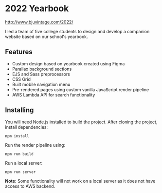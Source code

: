# 2022 Yearbook

http://www.bjuvintage.com/2022/

I led a team of five college students to design and develop a companion website based on our school's yearbook.

## Features

- Custom design based on yearbook created using Figma
- Parallax background sections
- EJS and Sass preprocessors
- CSS Grid
- Built mobile navigation menu
- Pre-rendered pages using custom vanilla JavaScript render pipeline
- AWS Lambda API for search functionality

## Installing

You will need Node.js installed to build the project. After cloning the project, install dependencies:

```
npm install
```

Run the render pipeline using:

```
npm run build
```

Run a local server:

```
npm run server
```

**Note:** Some functionality will not work on a local server as it does not have access to AWS backend.